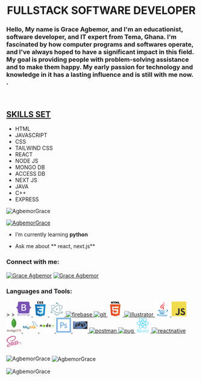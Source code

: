<h1 align="center">FULLSTACK SOFTWARE DEVELOPER</h1>
<h3 align="left">Hello,
My name is Grace Agbemor, and I'm an educationist, software developer, and IT expert from Tema, Ghana. I'm fascinated by how computer programs and softwares operate, and I've always hoped to have a significant impact in this field.
My goal is providing people with problem-solving assistance and to make them happy.
My early passion for technology and knowledge in it has a lasting influence and is still with me now. . </h3>
<br/>
<h2 align="left"><u>SKILLS SET</u></h2>
<ul>
<li> HTML</li>
<li>JAVASCRIPT</li>
<li> CSS</li>
<li>TAILWIND CSS</li>
<li>REACT</li>
<li>NODE JS</li>
<li>MONGO DB</li>
<li>ACCESS DB</li>
<li>NEXT JS</li>
<li>JAVA</li>
<li>C++</li>
<li>EXPRESS</li>
</ul>

<p align="left"> <img src="https://komarev.com/ghpvc/?username=AgbemorGrace&label=Profile%20views&color=0e75b6&style=flat" alt="AgbemorGrace" /> </p>

<p align="left"> <a href="https://github.com/ryo-ma/github-profile-trophy"><img src="https://github-profile-trophy.vercel.app/?username=AgbemorGrace" alt="AgbemorGrace" /></a> </p>



-  I’m currently learning **python**

-  Ask me about **  react, next.js**

<h3 align="left">Connect with me:</h3>
<p align="left">

<a href="https://twitter.com/Grace Agbemor" target="blank"><img align="center" src="https://raw.githubusercontent.com/rahuldkjain/github-profile-readme-generator/master/src/images/icons/Social/twitter.svg" alt="Grace Agbemor" height="30" width="40" /></a>
<a href="https://linkedin.com/in/Grace Agbemor" target="blank"><img align="center" src="https://raw.githubusercontent.com/rahuldkjain/github-profile-readme-generator/master/src/images/icons/Social/linked-in-alt.svg" alt="Grace Agbemor" height="30" width="40" /></a>

</p>

<h3 align="left">Languages and Tools:</h3>
<p align="left"> > > <a href="https://getbootstrap.com" target="_blank"> <img src="https://raw.githubusercontent.com/devicons/devicon/master/icons/bootstrap/bootstrap-plain-wordmark.svg" alt="bootstrap" width="40" height="40"/> </a> <a href="https://www.w3schools.com/css/" target="_blank"> <img src="https://raw.githubusercontent.com/devicons/devicon/master/icons/css3/css3-original-wordmark.svg" alt="css3" width="40" height="40"/> </a>  <a href="https://www.electronjs.org" target="_blank"> <img src="https://raw.githubusercontent.com/devicons/devicon/master/icons/electron/electron-original.svg" alt="electron" width="40" height="40"/> </a> <a href="https://firebase.google.com/" target="_blank"> <img src="https://www.vectorlogo.zone/logos/firebase/firebase-icon.svg" alt="firebase" width="40" height="40"/> </a> <a href="https://git-scm.com/" target="_blank"> <img src="https://www.vectorlogo.zone/logos/git-scm/git-scm-icon.svg" alt="git" width="40" height="40"/> </a>   <a href="https://www.w3.org/html/" target="_blank"> <img src="https://raw.githubusercontent.com/devicons/devicon/master/icons/html5/html5-original-wordmark.svg" alt="html5" width="40" height="40"/> </a> <a href="https://www.adobe.com/in/products/illustrator.html" target="_blank"> <img src="https://www.vectorlogo.zone/logos/adobe_illustrator/adobe_illustrator-icon.svg" alt="illustrator" width="40" height="40"/> </a> <a href="https://www.java.com" target="_blank"> <img src="https://raw.githubusercontent.com/devicons/devicon/master/icons/java/java-original.svg" alt="java" width="40" height="40"/> </a> <a href="https://developer.mozilla.org/en-US/docs/Web/JavaScript" target="_blank"> <img src="https://raw.githubusercontent.com/devicons/devicon/master/icons/javascript/javascript-original.svg" alt="javascript" width="40" height="40"/> </a> <a href="https://www.mongodb.com/" target="_blank"> <img src="https://raw.githubusercontent.com/devicons/devicon/master/icons/mongodb/mongodb-original-wordmark.svg" alt="mongodb" width="40" height="40"/> </a> <a href="https://www.mysql.com/" target="_blank"> <img src="https://raw.githubusercontent.com/devicons/devicon/master/icons/mysql/mysql-original-wordmark.svg" alt="mysql" width="40" height="40"/> </a> <a href="https://nodejs.org" target="_blank"> <img src="https://raw.githubusercontent.com/devicons/devicon/master/icons/nodejs/nodejs-original-wordmark.svg" alt="nodejs" width="40" height="40"/> </a> <a href="https://www.photoshop.com/en" target="_blank"> <img src="https://raw.githubusercontent.com/devicons/devicon/master/icons/photoshop/photoshop-line.svg" alt="photoshop" width="40" height="40"/> </a> <a href="https://www.php.net" target="_blank"> <img src="https://raw.githubusercontent.com/devicons/devicon/master/icons/php/php-original.svg" alt="php" width="40" height="40"/> </a> <a href="https://postman.com" target="_blank"> <img src="https://www.vectorlogo.zone/logos/getpostman/getpostman-icon.svg" alt="postman" width="40" height="40"/> </a> <a href="https://pugjs.org" target="_blank"> <img src="https://cdn.worldvectorlogo.com/logos/pug.svg" alt="pug" width="40" height="40"/> </a> <a href="https://reactjs.org/" target="_blank"> <img src="https://raw.githubusercontent.com/devicons/devicon/master/icons/react/react-original-wordmark.svg" alt="react" width="40" height="40"/> </a> <a href="https://reactnative.dev/" target="_blank"> <img src="https://reactnative.dev/img/header_logo.svg" alt="reactnative" width="40" height="40"/> </a> <a href="https://sass-lang.com" target="_blank"> <img src="https://raw.githubusercontent.com/devicons/devicon/master/icons/sass/sass-original.svg" alt="sass" width="40" height="40"/> </a> </p>

<p><img align="left" src="https://github-readme-stats.vercel.app/api/top-langs?username=AgbemorGrace&show_icons=true&locale=en&layout=compact" alt="AgbemorGrace" /></p>

<p>&nbsp;<img align="center" src="https://github-readme-stats.vercel.app/api?username=AgbemorGrace&show_icons=true&locale=en" alt="AgbemorGrace" /></p>

<p><img align="center" src="https://github-readme-streak-stats.herokuapp.com/?user=AgbemorGrace&" alt="AgbemorGrace" /></p>
